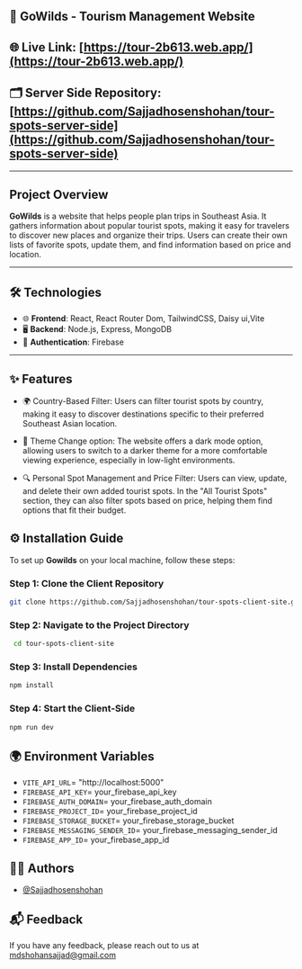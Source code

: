 ## 🚀 GoWilds - Tourism Management Website

## 🌐 Live Link: [https://tour-2b613.web.app/](https://tour-2b613.web.app/)

## 🗂️ Server Side Repository: [https://github.com/Sajjadhosenshohan/tour-spots-server-side](https://github.com/Sajjadhosenshohan/tour-spots-server-side)

---

## Project Overview

**GoWilds**  is a website that helps people plan trips in Southeast Asia. It gathers information about popular tourist spots, making it easy for travelers to discover new places and organize their trips. Users can create their own lists of favorite spots, update them, and find information based on price and location.

---

## 🛠 Technologies

- 🌐 **Frontend**: React, React Router Dom, TailwindCSS, Daisy ui,Vite
- 🖥️ **Backend**: Node.js, Express, MongoDB
- 🔐 **Authentication**: Firebase
  
---

## ✨ Features

- 🌍 Country-Based Filter: Users can filter tourist spots by country, making it easy to discover destinations specific to their preferred Southeast Asian location.

- 🌙 Theme Change option: The website offers a dark mode option, allowing users to switch to a darker theme for a more comfortable viewing experience, especially in low-light environments.

- 🔍 Personal Spot Management and Price Filter: Users can view, update, and delete their own added tourist spots. In the "All Tourist Spots" section, they can also filter spots based on price, helping them find options that fit their budget.


## ⚙️ Installation Guide
To set up **Gowilds** on your local machine, follow these steps:

### Step 1: Clone the Client Repository
```bash
git clone https://github.com/Sajjadhosenshohan/tour-spots-client-site.git
```

### Step 2: Navigate to the Project Directory
```bash
 cd tour-spots-client-site
```

### Step 3: Install Dependencies
```bash
npm install
```

### Step 4: Start the Client-Side
```bash
npm run dev
```

## 🌍 Environment Variables

- `VITE_API_URL`= "http://localhost:5000"
- `FIREBASE_API_KEY`= your_firebase_api_key
- `FIREBASE_AUTH_DOMAIN`= your_firebase_auth_domain
- `FIREBASE_PROJECT_ID`= your_firebase_project_id
- `FIREBASE_STORAGE_BUCKET`= your_firebase_storage_bucket
- `FIREBASE_MESSAGING_SENDER_ID`= your_firebase_messaging_sender_id
- `FIREBASE_APP_ID`= your_firebase_app_id



## 👨‍💻 Authors

- [@Sajjadhosenshohan](https://github.com/Sajjadhosenshohan)


## 📬 Feedback

If you have any feedback, please reach out to us at mdshohansajjad@gmail.com


